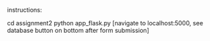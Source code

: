 instructions:

cd assignment2
python app_flask.py
[navigate to localhost:5000, see database button on bottom after form submission]